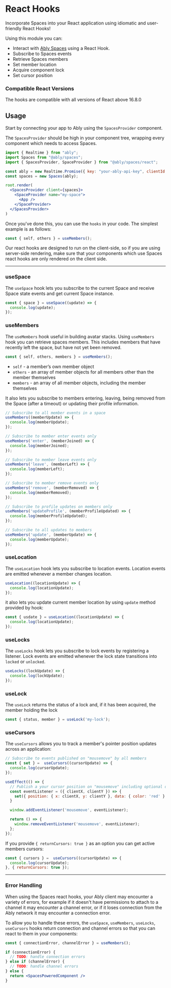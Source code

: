 # React Hooks

Incorporate Spaces into your React application using idiomatic and user-friendly React Hooks!

Using this module you can:

- Interact with [Ably Spaces](https://ably.com/docs/spaces) using a React Hook.
- Subscribe to Spaces events
- Retrieve Spaces members
- Set member location
- Acquire component lock
- Set cursor position

### Compatible React Versions

The hooks are compatible with all versions of React above 16.8.0

## Usage

Start by connecting your app to Ably using the `SpacesProvider` component.

The `SpacesProvider` should be high in your component tree, wrapping every component which needs to access Spaces.

```jsx
import { Realtime } from "ably";
import Spaces from "@ably/spaces";
import { SpacesProvider, SpaceProvider } from "@ably/spaces/react";

const ably = new Realtime.Promise({ key: "your-ably-api-key", clientId: 'me' });
const spaces = new Spaces(ably);

root.render(
  <SpacesProvider client={spaces}>
    <SpaceProvider name="my-space">
      <App />
    </SpaceProvider>
  </SpacesProvider>
)
```

Once you've done this, you can use the `hooks` in your code. The simplest example is as follows:

```javascript
const { self, others } = useMembers();
```

Our react hooks are designed to run on the client-side, so if you are using server-side rendering, make sure that your components which use Spaces react hooks are only rendered on the client side.

---

### useSpace

The `useSpace` hook lets you subscribe to the current Space and receive Space state events and get current Space instance.

```javascript
const { space } = useSpace((update) => {
  console.log(update);
});
```

### useMembers

The `useMembers` hook useful in building avatar stacks. Using `useMembers` hook you can retrieve spaces members.
This includes members that have recently left the space, but have not yet been removed.

```javascript
const { self, others, members } = useMembers();
```

* `self` - a member’s own member object
* `others` - an array of member objects for all members other than the member themselves
* `members` - an array of all member objects, including the member themselves

It also lets you subscribe to members entering, leaving, being
removed from the Space (after a timeout) or updating their profile information.

```javascript
// Subscribe to all member events in a space
useMembers((memberUpdate) => {
  console.log(memberUpdate);
});

// Subscribe to member enter events only
useMembers('enter', (memberJoined) => {
  console.log(memberJoined);
});

// Subscribe to member leave events only
useMembers('leave', (memberLeft) => {
  console.log(memberLeft);
});

// Subscribe to member remove events only
useMembers('remove', (memberRemoved) => {
  console.log(memberRemoved);
});

// Subscribe to profile updates on members only
useMembers('updateProfile', (memberProfileUpdated) => {
  console.log(memberProfileUpdated);
});

// Subscribe to all updates to members
useMembers('update', (memberUpdate) => {
  console.log(memberUpdate);
});
```

### useLocation

The `useLocation` hook lets you subscribe to location events.
Location events are emitted whenever a member changes location.

```javascript
useLocation((locationUpdate) => {
  console.log(locationUpdate);
});
```

it also lets you update current member location by using `update` method provided by hook:

```javascript
const { usdate } = useLocation((locationUpdate) => {
  console.log(locationUpdate);
});
```

### useLocks

The `useLocks` hook lets you subscribe to lock events by registering a listener.
Lock events are emitted whenever the lock state transitions into `locked` or `unlocked`.

```javascript
useLocks((lockUpdate) => {
  console.log(lockUpdate);
});
```

### useLock

The `useLock` returns the status of a lock and, if it has been acquired, the member holding the lock

```javascript
const { status, member } = useLock('my-lock');
```

### useCursors

The `useCursors` allows you to track a member's pointer position updates across an application:

```javascript
// Subscribe to events published on "mousemove" by all members
const { set } =  useCursors((cursorUpdate) => {
  console.log(cursorUpdate);
});

useEffect(() => {
  // Publish a your cursor position on "mousemove" including optional data
  const eventListener = ({ clientX, clientY }) => {
    set({ position: { x: clientX, y: clientY }, data: { color: 'red' } });
  }

  window.addEventListener('mousemove', eventListener);

  return () => {
    window.removeEventListener('mousemove', eventListener);
  };
});
```

If you provide `{ returnCursors: true }` as an option you can get active members cursors:

```javascript
const { cursors } =  useCursors((cursorUpdate) => {
  console.log(cursorUpdate);
}, { returnCursors: true });
```

---

### Error Handling

When using the Spaces react hooks, your Ably client may encounter a variety of errors, for example if it doesn't have permissions to attach to a channel it may encounter a channel error, or if it loses connection from the Ably network it may encounter a connection error.

To allow you to handle these errors, the `useSpace`, `useMembers`, `useLocks`, `useCursors` hooks return connection and channel errors so that you can react to them in your components:

```jsx
const { connectionError, channelError } = useMembers();

if (connectionError) {
  // TODO: handle connection errors
} else if (channelError) {
  // TODO: handle channel errors
} else {
  return <SpacesPoweredComponent />
}
```
